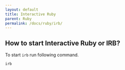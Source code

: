 ```yaml
---
layout: default
title: Interactive Ruby
parent: Ruby
permalink: /docs/ruby/irb/
---
```


## How to start Interactive Ruby or IRB?

To start `irb` run following command.

````
irb
````
